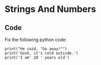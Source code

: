 # Strings And Numbers

## Code

Fix the following python code:

```
print("He said, "Go away!"")
print('Gosh, it's cold outisde.')
print('I am' 20 ' years old')
```
